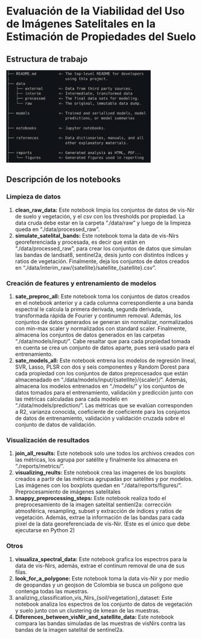 # Evaluación de la Viabilidad del Uso de Imágenes Satelitales en la Estimación de Propiedades del Suelo

## Estructura de trabajo

![Alt text](estructura_de_trabajo_.jpeg)

## Descripción de los notebooks

### Limpieza de datos
1.	**clean_raw_data:** Este notebook limpia los conjuntos de datos de vis-Nir de suelo y vegetación, y el csv con los thresholds por propiedad. La data cruda debe estar en la carpeta “./data/raw” y luego de la limpieza queda en “./data/processed_raw”.
2.	**simulate_satelital_bands:** Este notebook toma la data de vis-Nirs georeferenciada y procesada, es decir que están en “./data/processed_raw”, para crear los conjuntos de datos que simulan las bandas de landsat8, sentinel2a, desis junto con distintos índices y ratios de vegetación. Finalmente, deja los conjuntos de datos creados en “./data/interim_raw/{satellite}/satellite_{satellite}.csv”.

### Creación de features y entrenamiento de modelos

1.	**sate_preproc_all:** Este notebook toma los conjuntos de datos creados en el notebook anterior y a cada columna correspondiente a una banda espectral le calcula la primera derivada, segunda derivada, transformada rápida de Fourier y continumm removal. Además, los conjuntos de datos generados se generan sin normalizar, normalizados con min-max scaler y normalizados con standard scaler. Finalmente, almacena los conjuntos de datos generados en las carpetas “./data/models/input/”. Cabe resaltar que para cada propiedad tomada en cuenta se crea un conjunto de datos aparte, pues será usado para el entrenamiento.
2.	**sate_models_all:** Este notebook entrena los modelos de regresión lineal, SVR, Lasso, PLSR con dos y seis componentes y Random Dorest para cada propiedad con los conjuntos de datos preprocesados que están almacenadado en “./data/models/input/{satellite}/{scaler}/”. Además, almacena los modelos entrenados en “./models/” y los conjuntos de datos tomados para el entrenamiento, validación y predicción junto con las métricas calculadas para cada modelo en “./data/models/prediction/”. Las métricas que se evalúan corresponden a R2, varianza conocida, coeficiente de coeficiente para los conjuntos de datos de entrenamiento, validación y validación cruzada sobre el conjunto de datos de validación.

### Visualización de resultados
1.	**join_all_results:** Este notebook solo une todos los archivos creados con las métricas, los agrupa por satélite y finalmente los almacena en “./reports/metrics/”.
2.	**visualizing_reults:** Este notebook crea las imagenes de los boxplots creados a partir de las métricas agrupadas por satélites y por modelos. Las imágenes con los boxplots quedan en “./data/reports/figures/”.
Preprocesamiento de imágenes satelitales
1.	**snappy_preprocessing_steps:** Este notebook realiza todo el preprocesamiento de la imagen satelital sentienl2a: corrección atmosférica, resampling, subset y extracción de índices y ratios de vegetación. Además, extrae la información de las bandas para cada pixel de la data georeferenciada de vis-Nir. (Este es el único que debe ejecutarse en Python 2)

### Otros
1.	**visualiza_spectral_data:** Este notebook grafica los espectros para la data de vis-Nirs, además, extrae el continum removal de una de sus filas.
2.	**look_for_a_polygone:** Este notebook toma la data vis-Nir y por medio de geopandas y un geojson de Colombia se busca un polígono que contenga todas las muestras.
3.	analizing_classification_vis_Nirs_{soil/vegetation}_dataset: Este notebook analiza los espectros de los conjunto de datos de vegetación y suelo junto con un clustering de kmean de las muestras.
4.	**Diferences_between_visNir_and_satellite_data:** Este notebook compara las bandas simuladas de las muestras de visNirs contra las bandas de la imagen satelital de sentinel2a.
